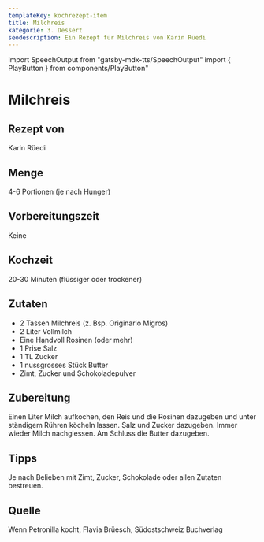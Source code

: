 ```yaml
---
templateKey: kochrezept-item
title: Milchreis
kategorie: 3. Dessert
seodescription: Ein Rezept für Milchreis von Karin Rüedi
---
```

import SpeechOutput from "gatsby-mdx-tts/SpeechOutput"
import { PlayButton } from components/PlayButton"

<SpeechOutput id="kochrezept-karin-ruedi-milchreis" customPlayButton={PlayButton}>

# Milchreis

## Rezept von

Karin Rüedi

## Menge

4-6 Portionen (je nach Hunger)

## Vorbereitungszeit

Keine

## Kochzeit

20-30 Minuten (flüssiger oder trockener)

## Zutaten

* 2 Tassen Milchreis (z. Bsp. Originario Migros)
* 2 Liter Vollmilch 
* Eine Handvoll Rosinen (oder mehr)
* 1 Prise Salz
* 1 TL Zucker
* 1 nussgrosses Stück Butter
* Zimt, Zucker und Schokoladepulver 

## Zubereitung

Einen Liter Milch aufkochen, den Reis und die Rosinen dazugeben und unter ständigem Rühren köcheln lassen. Salz und Zucker dazugeben. Immer wieder Milch nachgiessen. Am Schluss die Butter dazugeben. 

## Tipps

Je nach Belieben mit Zimt, Zucker, Schokolade oder allen Zutaten bestreuen.

## Quelle

Wenn Petronilla kocht, Flavia Brüesch, Südostschweiz Buchverlag
</SpeechOutput>